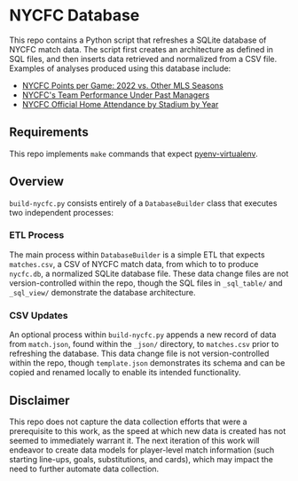 # NYCFC Database

This repo contains a Python script that refreshes a SQLite database of NYCFC match data. The script first creates an architecture as defined in SQL files, and then inserts data retrieved and normalized from a CSV file. Examples of analyses produced using this database include:

- [NYCFC Points per Game: 2022 vs. Other MLS Seasons](https://public.tableau.com/views/NYCFCCumulativePPG2022vs_OtherMLSSeasons/NYCFCCumulativePPG2022vs_OtherMLSSeasons?:language=en-US&:display_count=n&:origin=viz_share_link)
- [NYCFC's Team Performance Under Past Managers](https://public.tableau.com/app/profile/joey.lafyatis/viz/NYCFCsTeamPerformanceUnderPastManagers/NYCFCsTeamPerformanceUnderPastManagers#1)
- [NYCFC Official Home Attendance by Stadium by Year](https://public.tableau.com/views/NYCFCOfficialHomeAttendancebyStadiumbyYear_16636412122790/NYCFCOfficialAttendanceatHomeStadiums?:language=en-US&:display_count=n&:origin=viz_share_link)

## Requirements

This repo implements `make` commands that expect [pyenv-virtualenv](https://github.com/pyenv/pyenv-virtualenv).

## Overview

`build-nycfc.py` consists entirely of a `DatabaseBuilder` class that executes two independent processes:

### ETL Process

The main process within `DatabaseBuilder` is a simple ETL that expects `matches.csv`, a CSV of NYCFC match data, from which to to produce `nycfc.db`, a normalized SQLite database file. These data change files are not version-controlled within the repo, though the SQL files in `_sql_table/` and `_sql_view/` demonstrate the database architecture. 

### CSV Updates

An optional process within `build-nycfc.py` appends a new record of data from `match.json`, found within the `_json/` directory, to `matches.csv` prior to refreshing the database. This data change file is not version-controlled within the repo, though `template.json` demonstrates its schema and can be copied and renamed locally to enable its intended functionality.

## Disclaimer

This repo does not capture the data collection efforts that were a prerequisite to this work, as the speed at which new data is created has not seemed to immediately warrant it. The next iteration of this work will endeavor to create data models for player-level match information (such starting line-ups, goals, substitutions, and cards), which may impact the need to further automate data collection.
